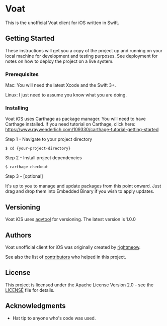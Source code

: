 # Voat

This is the unofficial Voat client for iOS written in Swift.

## Getting Started

These instructions will get you a copy of the project up and running on your local machine for development and testing purposes. See deployment for notes on how to deploy the project on a live system.

### Prerequisites

Mac: You will need the latest Xcode and the Swift 3+.

Linux: I just need to assume you know what you are doing.

### Installing

Voat iOS uses Carthage as package manager. You will need to have Carthage installed. If you need tutorial on Carthage, click here: https://www.raywenderlich.com/109330/carthage-tutorial-getting-started

Step 1 - Navigate to your project directory

```
$ cd {your-project-directory}
```

Step 2 - Install project dependencies

```
$ carthage checkout
```

Step 3 - [optional]

It's up to you to manage and update packages from this point onward. Just drag and drop them into Embedded Binary if you wish to apply updates.

## Versioning

Voat iOS uses [agvtool](https://developer.apple.com/library/content/qa/qa1827/_index.html) for versioning. The latest version is 1.0.0

## Authors

Voat unofficial client for iOS was originally created by [rightmeow](https://github.com/jinhedev/).

See also the list of [contributors](CREDITS.md) who helped in this project.

## License

This project is licensed under the Apache License Version 2.0 - see the [LICENSE](LICENSE) file for details.

## Acknowledgments

* Hat tip to anyone who's code was used.
